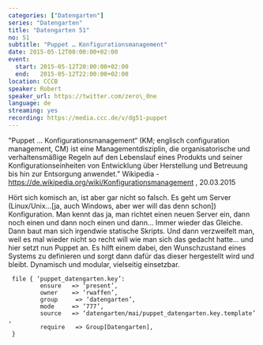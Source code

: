 ```yaml
---
categories: ["Datengarten"]
series: "Datengarten"
title: "Datengarten 51"
no: 51
subtitle: "Puppet … Konfigurationsmanagement"
date: 2015-05-12T00:00:00+02:00
event:
  start: 2015-05-12T20:00:00+02:00
  end:   2015-05-12T22:00:00+02:00
location: CCCB
speaker: Robert
speaker_url: https://twitter.com/zero\_0ne
language: de
streaming: yes
recording: https://media.ccc.de/v/dg51-puppet
---
```


"Puppet … Konfigurationsmanagement“ (KM; englisch configuration
management, CM) ist eine Managementdisziplin, die organisatorische und
verhaltensmäßige Regeln auf den Lebenslauf eines Produkts und seiner
Konfigurationseinheiten von Entwicklung über Herstellung und Betreuung
bis hin zur Entsorgung anwendet.” Wikipedia -
<https://de.wikipedia.org/wiki/Konfigurationsmanagement> , 20.03.2015

Hört sich komisch an, ist aber gar nicht so falsch. Es geht um Server
(Linux/Unix…\[ja, auch Windows, aber wer will das denn schon\])
Konfiguration. Man kennt das ja, man richtet einen neuen Server ein,
dann noch einen und dann noch einen und dann… Immer wieder das Gleiche.
Dann baut man sich irgendwie statische Skripts. Und dann verzweifelt
man, weil es mal wieder nicht so recht will wie man sich das gedacht
hatte… und hier setzt nun Puppet an. Es hilft einem dabei, den
Wunschzustand eines Systems zu definieren und sorgt dann dafür das
dieser hergestellt wird und bleibt. Dynamisch und modular, vielseitig
einsetzbar.

` file { ‘puppet_datengarten.key’:`\
`         ensure   => ‘present’,`\
`         owner    => ‘rwaffen’,`\
`         group     => ‘datengarten’,`\
`         mode     => ‘777’,`\
`         source   => ‘datengarten/mai/puppet_datengarten.key.template’,`\
`         require   => Group[Datengarten],`\
` }`
